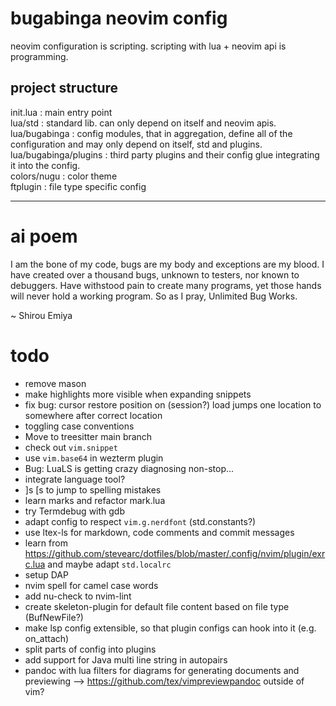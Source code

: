 # bugabinga neovim config

neovim configuration is scripting.
scripting with lua + neovim api is programming.

## project structure

init.lua
: main entry point
\
lua/std
: standard lib. can only depend on itself and neovim apis.
\
lua/bugabinga
: config modules, that in aggregation, define all of the configuration and may
only depend on itself, std and plugins.
\
lua/bugabinga/plugins
: third party plugins and their config glue integrating it into the config.
\
colors/nugu
: color theme
\
ftplugin
: file type specific config

----------

# ai poem

I am the bone of my code, bugs are my body and exceptions are my blood.
I have created over a thousand bugs, unknown to testers, nor known to debuggers.
Have withstood pain to create many programs, yet those hands will never hold a
working program.
So as I pray, Unlimited Bug Works.

~ Shirou Emiya

# todo

* remove mason
* make highlights more visible when expanding snippets
* fix bug:
  cursor restore position on (session?) load jumps one location to somewhere
  after correct location
* toggling case conventions
* Move to treesitter main branch
* check out `vim.snippet`
* use `vim.base64` in wezterm plugin
* Bug:
  LuaLS is getting crazy diagnosing non-stop...
* integrate language tool?
* ]s [s to jump to spelling mistakes
* learn marks and refactor mark.lua
* try Termdebug with gdb
* adapt config to respect `vim.g.nerdfont` (std.constants?)
* use ltex-ls for markdown, code comments and commit messages
* learn from
  <https://github.com/stevearc/dotfiles/blob/master/.config/nvim/plugin/exrc.lua>
  and maybe adapt `std.localrc`
* setup DAP
* nvim spell for camel case words
* add nu-check to nvim-lint
* create skeleton-plugin for default file content based on file type
  (BufNewFile?)
* make lsp config extensible, so that plugin configs can hook into it (e.g.
  on_attach)
* split parts of config into plugins
* add support for Java multi line string in autopairs
* pandoc with lua filters for diagrams for generating documents and previewing
  --> https://github.com/tex/vimpreviewpandoc
  outside of vim?
